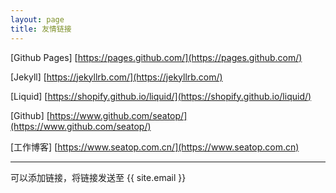 ```yaml
---
layout: page
title: 友情链接
---
```


[Github Pages] [https://pages.github.com/](https://pages.github.com/)

[Jekyll] [https://jekyllrb.com/](https://jekyllrb.com/)

[Liquid] [https://shopify.github.io/liquid/](https://shopify.github.io/liquid/)

[Github] [https://www.github.com/seatop/](https://www.github.com/seatop/)

[工作博客] [https://www.seatop.com.cn/](https://www.seatop.com.cn) 

---

可以添加链接，将链接发送至 {{ site.email }}